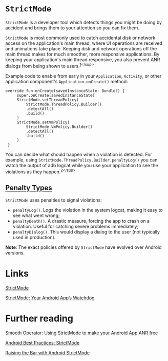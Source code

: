 # `StrictMode`

`StrictMode` is a developer tool which detects things you might be doing by accident and brings them to your attention so you can fix them.

`StrictMode` is most commonly used to catch accidental disk or network access on the application's main thread, where UI operations are received and animations take place. Keeping disk and network operations off the main thread makes for much smoother, more responsive applications. By keeping your application's main thread responsive, you also prevent ANR dialogs from being shown to users.<sup>[1](https://developer.android.com/reference/android/os/StrictMode#:~:text=StrictMode%20is%20a,shown%20to%20users.)</sup>

Example code to enable from early in your `Application`, `Activity`, or other application component's `Application.onCreate()` method:
```
override fun onCreate(savedInstanceState: Bundle?) {
     super.onCreate(savedInstanceState)
     StrictMode.setThreadPolicy(
         StrictMode.ThreadPolicy.Builder()
         .detectAll()
         .build()
     )
     StrictMode.setVmPolicy(
         StrictMode.VmPolicy.Builder()
         .detectAll()
         .build()
     )
 }
```

You can decide what should happen when a violation is detected. For example, using `StrictMode.ThreadPolicy.Builder.penaltyLog()` you can watch the output of adb logcat while you use your application to see the violations as they happen.<sup>[2](https://developer.android.com/reference/android/os/StrictMode#:~:text=Example%20code%20to,as%20they%20happen.)</sup>

## [Penalty Types](https://medium.com/@sandeepkella23/strictmode-your-android-apps-watchdog-4c97be188d57#:~:text=.onCreate()%3B%0A%7D-,Penalty%20Types,-StrictMode%20uses%20penalties)
`StrictMode` uses penalties to signal violations:
- `penaltyLog()`. Logs the violation in the system logcat, making it easy to see what went wrong;
- `penaltyDeath()`. A drastic measure, forcing the app to crash on a violation. Useful for catching severe problems immediately;
- `penaltyDialog()`. This would display a dialog to the user (not typically used in production).

**Note**: The exact policies offered by `StrictMode` have evolved over Android versions.

# Links
[StrictMode](https://developer.android.com/reference/android/os/StrictMode)

[StrictMode: Your Android App’s Watchdog](https://medium.com/@sandeepkella23/strictmode-your-android-apps-watchdog-4c97be188d57)

# Further reading
[Smooth Operator: Using StrictMode to make your Android App ANR free](https://riggaroo.dev/smooth-operator-using-strictmode-to-make-your-android-app-anr-free/)

[Android Best Practices: StrictMode](https://code.tutsplus.com/android-best-practices-strictmode--mobile-7581t)

[Raising the Bar with Android StrictMode](https://medium.com/wizeline-mobile/raising-the-bar-with-android-strictmode-7042d8a9e67b)
